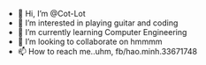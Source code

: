 - 👋 Hi, I’m @Cot-Lot
- 👀 I’m interested in playing guitar and coding
- 🌱 I’m currently learning Computer Engineering
- 💞️ I’m looking to collaborate on hmmmm
- 📫 How to reach me..uhm, fb/hao.minh.33671748

<!---
Cot-Lot/Cot-Lot is a ✨ special ✨ repository because its `README.md` (this file) appears on your GitHub profile.
You can click the Preview link to take a look at your changes.
--->
